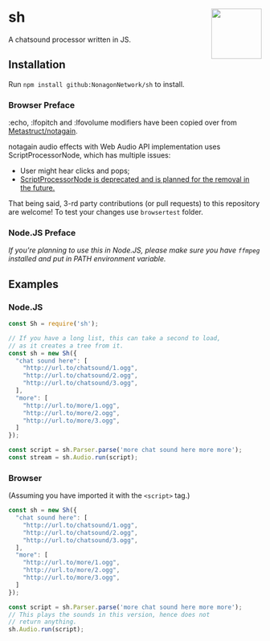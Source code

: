 # sh <img align="right" width="100" src="https://litterbin.dev/media/sh.png">
A chatsound processor written in JS.

## Installation
Run `npm install github:NonagonNetwork/sh` to install.

### Browser Preface
:echo, :lfopitch and :lfovolume modifiers have been copied over from
[Metastruct/notagain](https://github.com/Metastruct/notagain).

notagain audio effects with Web Audio API implementation uses
ScriptProcessorNode, which has multiple issues:
- User might hear clicks and pops;
- [ScriptProcessorNode is deprecated and is planned for the removal in the future.](https://developer.mozilla.org/en-US/docs/Web/API/ScriptProcessorNode)

That being said, 3-rd party contributions (or pull requests) to this
repository are welcome! To test your changes use `browsertest` folder.

### Node.JS Preface
*If you're planning to use this in Node.JS, please make sure you have
`ffmpeg` installed and put in PATH environment variable.*

## Examples

### Node.JS
```js
const Sh = require('sh');

// If you have a long list, this can take a second to load,
// as it creates a tree from it.
const sh = new Sh({
  "chat sound here": [
    "http://url.to/chatsound/1.ogg",
    "http://url.to/chatsound/2.ogg",
    "http://url.to/chatsound/3.ogg",
  ],
  "more": [
    "http://url.to/more/1.ogg",
    "http://url.to/more/2.ogg",
    "http://url.to/more/3.ogg",
  ]
});

const script = sh.Parser.parse('more chat sound here more more');
const stream = sh.Audio.run(script);
```

### Browser
(Assuming you have imported it with the `<script>` tag.)
```js
const sh = new Sh({
  "chat sound here": [
    "http://url.to/chatsound/1.ogg",
    "http://url.to/chatsound/2.ogg",
    "http://url.to/chatsound/3.ogg",
  ],
  "more": [
    "http://url.to/more/1.ogg",
    "http://url.to/more/2.ogg",
    "http://url.to/more/3.ogg",
  ]
});

const script = sh.Parser.parse('more chat sound here more more');
// This plays the sounds in this version, hence does not
// return anything.
sh.Audio.run(script);
```
